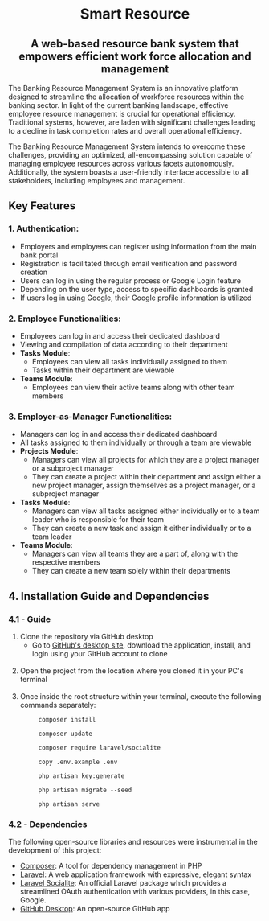 <h1 style="text-align: center;">
    Smart Resource
</h1>

<h2 style="text-align: center;">
    A web-based resource bank system that empowers efficient work force allocation and management
</h2>

The Banking Resource Management System is an innovative platform designed to streamline the allocation of workforce
resources within the banking sector. In light of the current banking landscape, effective employee resource management
is crucial for operational efficiency. Traditional systems, however, are laden with significant challenges leading to a
decline in task completion rates and overall operational efficiency.

The Banking Resource Management System intends to overcome these challenges, providing an optimized, all-encompassing
solution capable of managing employee resources across various facets autonomously. Additionally, the system boasts a
user-friendly interface accessible to all stakeholders, including employees and management.

## Key Features

### 1. Authentication:

- Employers and employees can register using information from the main bank portal
- Registration is facilitated through email verification and password creation
- Users can log in using the regular process or Google Login feature
- Depending on the user type, access to specific dashboards is granted
- If users log in using Google, their Google profile information is utilized

### 2. Employee Functionalities:

- Employees can log in and access their dedicated dashboard
- Viewing and compilation of data according to their department
- **Tasks Module**:
    - Employees can view all tasks individually assigned to them
    - Tasks within their department are viewable
- **Teams Module**:
    - Employees can view their active teams along with other team members

### 3. Employer-as-Manager Functionalities:

- Managers can log in and access their dedicated dashboard
- All tasks assigned to them individually or through a team are viewable
- **Projects Module**:
    - Managers can view all projects for which they are a project manager or a subproject manager
    - They can create a project within their department and assign either a new project manager, assign themselves as a
      project manager, or a subproject manager
- **Tasks Module**:
    - Managers can view all tasks assigned either individually or to a team leader who is responsible for their team
    - They can create a new task and assign it either individually or to a team leader
- **Teams Module**:
    - Managers can view all teams they are a part of, along with the respective members
    - They can create a new team solely within their departments

## 4. Installation Guide and Dependencies

### 4.1 - Guide

1. Clone the repository via GitHub desktop
    - Go to [GitHub's desktop site](https://desktop.github.com/), download the application, install, and login using
      your GitHub account to clone
      <br><br>
2. Open the project from the location where you cloned it in your PC's terminal
   <br><br>
3. Once inside the root structure within your terminal, execute the following commands separately:
   ```shell
        composer install
      ```
   ```shell
        composer update
   ```
   ```shell
        composer require laravel/socialite
   ```
   ```shell
        copy .env.example .env
   ```
   ```shell
        php artisan key:generate
   ```
   ```shell
        php artisan migrate --seed
   ```
   ```shell
        php artisan serve
   ```

### 4.2 - Dependencies

The following open-source libraries and resources were instrumental in the development of this project:

- [Composer](https://getcomposer.org/): A tool for dependency management in PHP
- [Laravel](https://laravel.com/): A web application framework with expressive, elegant syntax
- [Laravel Socialite](https://laravel.com/docs/socialite): An official Laravel package which provides a streamlined
  OAuth authentication with various providers, in this case, Google.
- [GitHub Desktop](https://desktop.github.com/): An open-source GitHub app
